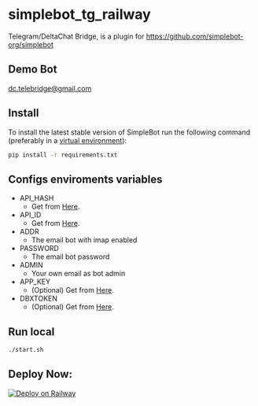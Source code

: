 # simplebot_tg_railway
Telegram/DeltaChat Bridge, is a plugin for https://github.com/simplebot-org/simplebot

## Demo Bot
<a href="mailto:dc.telebridge@gmail.com">dc.telebridge@gmail.com</a>

## Install
To install the latest stable version of SimpleBot run the following command (preferably in a [virtual environment](https://packaging.python.org/tutorials/installing-packages/#creating-and-using-virtual-environments)):

```sh
pip install -r requirements.txt
```

## Configs enviroments variables
- API_HASH
  - Get from [Here](https://my.telegram.org).
- API_ID
  - Get from [Here](https://my.telegram.org). 
- ADDR
  - The email bot with imap enabled
- PASSWORD
  - The email bot password 
- ADMIN
  - Your own email as bot admin
- APP_KEY
  - (Optional) Get from [Here](https://www.dropbox.com/developers/apps/create).
- DBXTOKEN
  - (Optional) Get from [Here](https://www.dropbox.com/developers/apps/create).

## Run local

```sh
./start.sh
```

## Deploy Now:
[![Deploy on Railway](https://railway.app/button.svg)](https://railway.app/new/template?template=https%3A%2F%2Fgithub.com%2FNenirey%2Fsimplebot_tg_railway%2F&envs=ADDR%2CPASSWORD%2CADMIN%2CAPI_ID%2CAPI_HASH%2CDBXTOKEN&optionalEnvs=DBXTOKEN&ADDRDesc=The+mail+bot+addresses&PASSWORDDesc=The+mail+bot+password&ADMINDesc=Your+mail&API_IDDesc=Get+it+from+https%3A%2F%2Fmy.telegram.org&API_HASHDesc=Get+it+from+https%3A%2F%2Fmy.telegram.org&DBXTOKENDesc=Get+from+https%3A%2F%2Fwww.dropbox.com%2Fdevelopers%2Fapps%2Fcreate&APP_KEYDesc=Get+from+https%3A%2F%2Fwww.dropbox.com%2Fdevelopers%2Fapps%2Fcreate&referralCode=NLyvA8)
